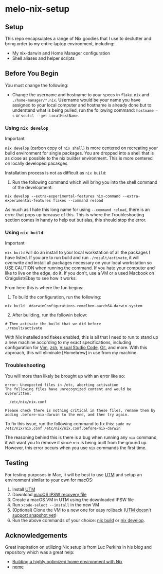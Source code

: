 # melo-nix-setup
## Setup
This repo encapsulates a range of Nix goodies that I use to declutter and bring order to my entire laptop environment, including:

- My nix-darwin and Home Manager configuration
- Shell aliases and helper scripts

## Before You Begin
You must change the following:
- Change the username and hostname to your specs in `flake.nix` and `./home-manager/*.nix`. Username would be your name you have assigned to your local computer and hostname is already done but to understand what is being pulled, run the following command: `hostname -s` or `scutil --get LocalHostName`.

### Using `nix develop`
> [!IMPORTANT]
> `nix develop` (carbon copy of `nix shell`) is more centered on recreating your build environment for single packages. You are dropped into a shell that is as close as possible to the nix builder environment. This is more centered on locally developed pacakges.

Installation process is not as difficult as `nix build`:
1. Run the following command which will bring you into the shell command of the development:
```shell
nix develop --extra-experimental-features nix-command --extra-experimental-features flakes --command reload
```
As much as I hate this long name for using `--command reload`, there is an error that pops up because of this. This is where the Troubleshooting section comes in handy to help out but alas, this should stop the error.

### Using `nix build`
> [!IMPORTANT]
> `nix build` will do an install to your local workstation of all the packages I have listed. If you are to run build and run `./result/activate`, it will overwrite and install all packages necessary on your local workstation so USE CAUTION when running the command. If you hate your computer and like to live on the edge, do it. If you don't, use a VM or a used Macbook on Craigslist/Ebay to see how it works.

From here this is where the fun begins:
1. To build the configuration, run the following:
```shell
nix build .#darwinConfigurations.romelben-aarch64-darwin.system
```

2. After building, run the followin below:
```shell
# Then activate the build that we did before
./result/activate
```

With Nix installed and flakes enabled, this is all that I need to run to stand up a new machine according to my exact specifications, including configuration for [Vim](./nix-darwin/home-manager/neovim.nix), [zsh](./nix-darwin/home-manager/zsh.nix), [Visual Studio Code](./nix-darwin/home-manager/vscode.nix), [Git](./nix-darwin/home-manager/git.nix), and more.
With this approach, this will eliminate [Homebrew] in use from my machine.

### Troubleshooting
You will more than likely be brought up with an error like so:
```shell
error: Unexpected files in /etc, aborting activation
The following files have unrecognized content and would be overwritten:

  /etc/nix/nix.conf

Please check there is nothing critical in these files, rename them by adding .before-nix-darwin to the end, and then try again.
```

To fix this issue, run the following command to fix this: `sudo mv /etc/nix/nix.conf /etc/nix/nix.conf.before-nix-darwin`

The reasoning behind this is there is a bug when running any `nix` command, it will want you to remove it since `nix` is being built from the ground up. However, this error occurs when you use `nix` commands the first time.

## Testing
For testing purposes in Mac, it will be best to use [UTM](https://getutm.app) and setup an environment similar to your own for macOS:
1. Install [UTM](https://getutm.app)
2. Download [macOS IPSW recovery file](https://ipsw.me/product/Mac)
3. Create a macOS VM in UTM using the downloaded IPSW file
4. Run `xcode-select --install` in the new VM
5. (Optional) Clone the VM to a new one for easy rollback ([UTM doesn't support snapshot yet](https://github.com/utmapp/UTM/issues/2688))
6. Run the above commands of your choice: [nix build](#using-nix-build) or [nix develop](#using-nix-develop).

## Acknowledgements
Great inspiration on utilizing Nix setup is from Luc Perkins in his blog and repository which was a great help:
- [Building a highly optimized home environment with Nix](https://determinate.systems/posts/nix-home-env/)
- [nome](https://github.com/the-nix-way/nome/tree/main)
